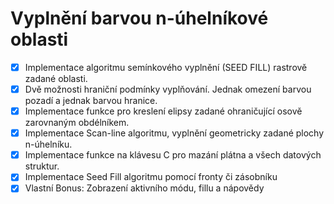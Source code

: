 
# Vyplnění barvou n-úhelníkové oblasti
- [x] Implementace algoritmu semínkového vyplnění (SEED FILL) rastrově zadané oblasti.
- [x] Dvě možnosti hraniční podmínky vyplňování. Jednak omezení barvou pozadí a jednak barvou hranice.
- [x] Implementace funkce pro kreslení elipsy zadané ohraničující osově zarovnaným obdélníkem.
- [x] Implementace Scan-line algoritmu, vyplnění geometricky zadané plochy n-úhelníku.
- [x] Implementace funkce na klávesu C pro mazání plátna a všech datových struktur.
- [x] Implementace Seed Fill algoritmu pomocí fronty či zásobníku
- [x] Vlastní Bonus: Zobrazení aktivního módu, fillu a nápovědy
